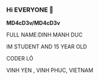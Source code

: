 ### Hi EVERYONE 👋

**MD4cD3v/MD4cD3v** 



FULL NAME:DINH MANH DUC



IM STUDENT AND 15 YEAR OLD



CODER LỎ




VINH YEN , VINH PHUC, VIETNAM


